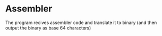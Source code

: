 # Assembler
The program recives assembler code and translate it to binary (and then output the binary as base 64 characters)
